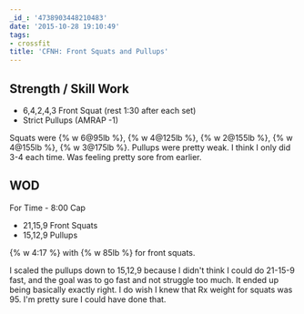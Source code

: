 ```yaml
---
_id_: '4738903448210483'
date: '2015-10-28 19:10:49'
tags:
- crossfit
title: 'CFNH: Front Squats and Pullups'
---
```


## Strength / Skill Work
- 6,4,2,4,3 Front Squat (rest 1:30 after each set)
- Strict Pullups (AMRAP -1)

Squats were {% w 6@95lb %}, {% w 4@125lb %}, {% w 2@155lb %}, {% w 4@155lb %}, {% w 3@175lb %}. Pullups were pretty weak. I think I only did
3-4 each time. Was feeling pretty sore from earlier.

## WOD

For Time - 8:00 Cap

- 21,15,9 Front Squats
- 15,12,9 Pullups

{% w 4:17 %} with {% w 85lb %} for front squats.

I scaled the pullups down to 15,12,9 because I didn't think I could do 21-15-9 fast, and the goal was to go fast and not struggle too much.
It ended up being basically exactly right. I do wish I knew that Rx weight for squats was 95. I'm pretty sure I could have done that.
